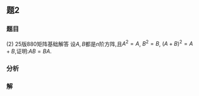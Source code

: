 ## 题2
### 题目
(2) 25版880矩阵基础解答 设$A, B$都是$n$阶方阵,且$A^2 = A$, $B^2 = B$, $(A + B)^2 = A + B$,证明:$AB = BA$.
### 分析

### 解